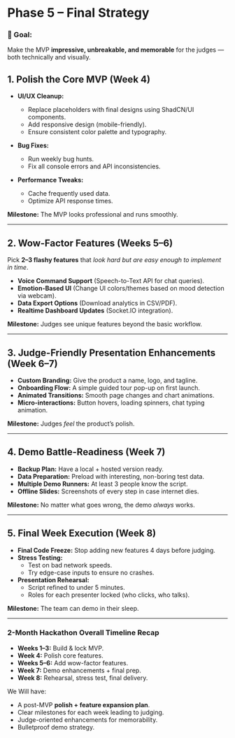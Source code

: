 # Phase 5 – Final Strategy

### **🎯 Goal:**

Make the MVP **impressive, unbreakable, and memorable** for the judges — both technically and visually.

## **1. Polish the Core MVP (Week 4)**

- **UI/UX Cleanup:**
    
    - Replace placeholders with final designs using ShadCN/UI components.
    - Add responsive design (mobile-friendly).
    - Ensure consistent color palette and typography.
        
- **Bug Fixes:**
    
    - Run weekly bug hunts.
    - Fix all console errors and API inconsistencies.
      
- **Performance Tweaks:**
    
    - Cache frequently used data.
    - Optimize API response times.

**Milestone:** The MVP looks professional and runs smoothly.

---

## **2. Wow-Factor Features (Weeks 5–6)**

Pick **2–3 flashy features** that _look hard but are easy enough to implement in time_.

- **Voice Command Support** (Speech-to-Text API for chat queries).
- **Emotion-Based UI** (Change UI colors/themes based on mood detection via webcam).
- **Data Export Options** (Download analytics in CSV/PDF).
- **Realtime Dashboard Updates** (Socket.IO integration).    

**Milestone:** Judges see unique features beyond the basic workflow.

---

## **3. Judge-Friendly Presentation Enhancements (Week 6–7)**

- **Custom Branding:** Give the product a name, logo, and tagline.
- **Onboarding Flow:** A simple guided tour pop-up on first launch.
- **Animated Transitions:** Smooth page changes and chart animations.
- **Micro-interactions:** Button hovers, loading spinners, chat typing animation.    

**Milestone:** Judges _feel_ the product’s polish.

---

## **4. Demo Battle-Readiness (Week 7)**

- **Backup Plan:** Have a local + hosted version ready.
- **Data Preparation:** Preload with interesting, non-boring test data.
- **Multiple Demo Runners:** At least 3 people know the script.
- **Offline Slides:** Screenshots of every step in case internet dies.    

**Milestone:** No matter what goes wrong, the demo _always_ works.

---

## **5. Final Week Execution (Week 8)**

- **Final Code Freeze:** Stop adding new features 4 days before judging.    
- **Stress Testing:**
    - Test on bad network speeds.
    - Try edge-case inputs to ensure no crashes.
- **Presentation Rehearsal:**
    - Script refined to under 5 minutes.
    - Roles for each presenter locked (who clicks, who talks).

**Milestone:** The team can demo in their sleep.

---

### **2-Month Hackathon Overall Timeline Recap**

- **Weeks 1–3:** Build & lock MVP.    
- **Week 4:** Polish core features.
- **Weeks 5–6:** Add wow-factor features.
- **Week 7:** Demo enhancements + final prep.
- **Week 8:** Rehearsal, stress test, final delivery.

We Will have:

- A post-MVP **polish + feature expansion plan**.
- Clear milestones for each week leading to judging.
- Judge-oriented enhancements for memorability.
- Bulletproof demo strategy.
